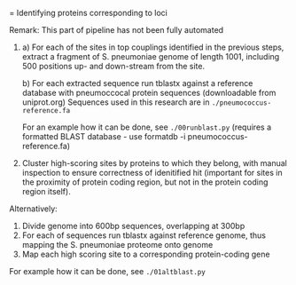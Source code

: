 = Identifying proteins corresponding to loci

Remark: This part of pipeline has not been fully automated

1. a) For each of the sites in top couplings identified in the previous steps, 
    extract a fragment of S. pneumoniae genome of length 1001, including
    500 positions up- and down-stream from the site.

   b) For each extracted sequence run tblastx against a reference database
        with pneumoccocal protein sequences (downloadable from uniprot.org)
        Sequences used in this research are in `./pneumococcus-reference.fa`

    For an example how it can be done, see `./00runblast.py`
    (requires a formatted BLAST database - use formatdb -i pneumococcus-reference.fa)

2. Cluster high-scoring sites by proteins to which they belong, with manual inspection
    to ensure correctness of idenitified hit (important for sites in the proximity of
    protein coding region, but not in the protein coding region itself).

Alternatively:
1. Divide genome into 600bp sequences, overlapping at 300bp
2. For each of sequences run tblastx against reference genome,
    thus mapping the S. pneumoniae proteome onto genome
3. Map each high scoring site to a corresponding protein-coding gene

For example how it can be done, see `./01altblast.py`



